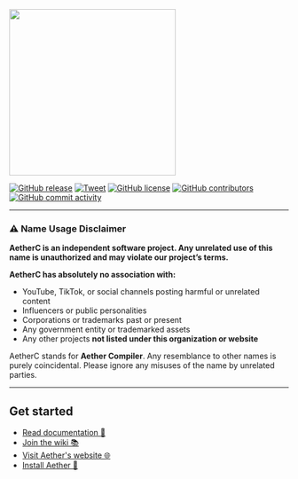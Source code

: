 <a href="https://aetherc.vercel.app">
  <img src="https://repository-images.githubusercontent.com/861590433/64501334-7c1d-4e2b-8ce6-d659bac3be2a" width="300px">
</a>

[![GitHub release](https://img.shields.io/github/release/platane/snk.svg?style=flat-square)](https://github.com/The-baremetal/Aether2/releases/latest) [![Tweet](https://img.shields.io/twitter/url/http/shields.io.svg?style=social)](https://twitter.com/intent/tweet?text=I%20Just%20Found%20This%20Named%20Aether&url=https://github.com/The-baremetal/Aether2&hashtags=coding,programming,programminglanguage,aether,aetherlang,project,fyp)
[![GitHub license](https://img.shields.io/github/license/The-baremetal/Aether2)](https://github.com/The-baremetal/Aether2/blob/master/LICENSE)
[![GitHub contributors](https://img.shields.io/github/contributors/The-baremetal/Aether2)](https://github.com/The-baremetal/Aether2/graphs/contributors)
[![GitHub commit activity](https://img.shields.io/github/commit-activity/m/The-baremetal/Aether2)](https://github.com/The-baremetal/Aether2/commits)

---

### ⚠️ Name Usage Disclaimer

**AetherC is an independent software project. Any unrelated use of this name is unauthorized and may violate our project’s terms.**

**AetherC has absolutely no association with:**

- YouTube, TikTok, or social channels posting harmful or unrelated content  
- Influencers or public personalities  
- Corporations or trademarks past or present  
- Any government entity or trademarked assets  
- Any other projects **not listed under this organization or website**

AetherC stands for **Aether Compiler**. Any resemblance to other names is purely coincidental. Please ignore any misuses of the name by unrelated parties.

---

## Get started
- [Read documentation 📖](https://github.com/The-baremetal/Aether2/blob/main/docs)
- [Join the wiki 📚](https://github.com/The-baremetal/Aether2/wiki)
- [Visit Aether's website 🌐](https://aetherc.vercel.app)
- [Install Aether 🔽](https://aetherc.vercel.app/downloads)
